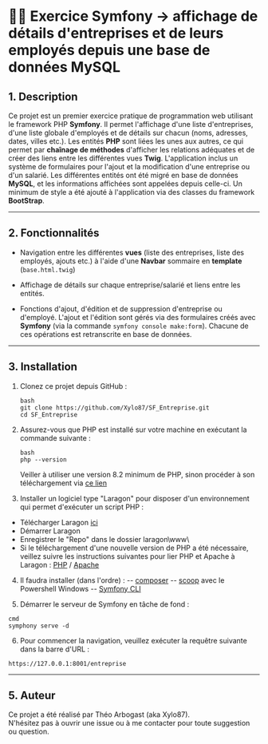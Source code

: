 # 🎵🏬 Exercice Symfony -> affichage de détails d'entreprises et de leurs employés depuis une base de données MySQL

## 1. Description

Ce projet est un premier exercice pratique de programmation web utilisant le framework PHP **Symfony**.
Il permet l'affichage d'une liste d'entreprises, d'une liste globale d'employés et de détails sur chacun (noms, adresses, dates, villes etc.).
Les entités **PHP** sont liées les unes aux autres, ce qui permet par **chaînage de méthodes** d'afficher les relations adéquates et de créer des liens entre les différentes vues **Twig**.
L'application inclus un système de formulaires pour l'ajout et la modification d'une entreprise ou d'un salarié.
Les différentes entités ont été migré en base de données **MySQL**, et les informations affichées sont appelées depuis celle-ci.
Un minimum de style a été ajouté à l'application via des classes du framework **BootStrap**.

---

## 2. Fonctionnalités

- Navigation entre les différentes **vues** (liste des entreprises, liste des employés, ajouts etc.) à l'aide d'une **Navbar** sommaire en **template** (``` base.html.twig ```)

- Affichage de détails sur chaque entreprise/salarié et liens entre les entités.

- Fonctions d'ajout, d'édition et de suppression d'entreprise ou d'employé. 
L'ajout et l'édition sont gérés via des formulaires créés avec **Symfony** (via la commande ``` symfony console make:form ```). Chacune de ces opérations est retranscrite en base de données.

---

## 3. Installation 

1. Clonez ce projet depuis GitHub :
   ```
   bash
   git clone https://github.com/Xylo87/SF_Entreprise.git
   cd SF_Entreprise
   ```
2. Assurez-vous que PHP est installé sur votre machine en exécutant la commande suivante :
   ```
   bash
   php --version
   ```
   Veiller à utiliser une version 8.2 minimum de PHP, sinon procéder à son téléchargement via [ce lien](https://www.php.net/downloads.php)

3. Installer un logiciel type "Laragon" pour disposer d'un environnement qui permet d'exécuter un script PHP :

- Télécharger Laragon [ici](https://laragon.org/download/)
- Démarrer Laragon
- Enregistrer le "Repo" dans le dossier laragon\www\
- Si le téléchargement d'une nouvelle version de PHP a été nécessaire, veillez suivre les instructions suivantes pour lier PHP et Apache à Laragon : [PHP](https://www.kreaweb.be/laragon-update-php/) / [Apache](https://www.kreaweb.be/laragon-update-apache/)

4. Il faudra installer (dans l'ordre) : 
-- [composer](https://getcomposer.org/download/)
-- [scoop](https://scoop.sh/) avec le Powershell Windows
-- [Symfony CLI](https://symfony.com/download)

5. Démarrer le serveur de Symfony en tâche de fond : 
```
cmd
symphony serve -d
```

6. Pour commencer la navigation, veuillez exécuter la requêtre suivante dans la barre d'URL :
```
https://127.0.0.1:8001/entreprise
```

---

## 5. Auteur
Ce projet a été réalisé par Théo Arbogast (aka Xylo87).  
N'hésitez pas à ouvrir une issue ou à me contacter pour toute suggestion ou question.
